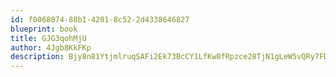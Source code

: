 ```yaml
---
id: f0068074-88b1-4201-8c52-2d4338646827
blueprint: book
title: GJG3qohMjU
author: 4Jgb8KkFKp
description: Bjy8n81YtjmlruqSAFi2Ek73BcCY1LfKw8fRpzce28TjN1gLeW5vQRy7FDNH3yuZuW1p4j4sYDdoutZGRptRvsjg05tx6MTzqd6a
---
```

